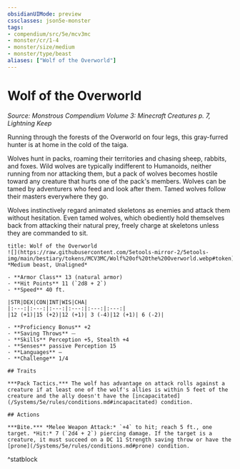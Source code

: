 ```yaml
---
obsidianUIMode: preview
cssclasses: json5e-monster
tags:
- compendium/src/5e/mcv3mc
- monster/cr/1-4
- monster/size/medium
- monster/type/beast
aliases: ["Wolf of the Overworld"]
---
```

# Wolf of the Overworld
*Source: Monstrous Compendium Volume 3: Minecraft Creatures p. 7, Lightning Keep*  

Running through the forests of the Overworld on four legs, this gray-furred hunter is at home in the cold of the taiga.

Wolves hunt in packs, roaming their territories and chasing sheep, rabbits, and foxes. Wild wolves are typically indifferent to Humanoids, neither running from nor attacking them, but a pack of wolves becomes hostile toward any creature that hurts one of the pack's members. Wolves can be tamed by adventurers who feed and look after them. Tamed wolves follow their masters everywhere they go.

Wolves instinctively regard animated skeletons as enemies and attack them without hesitation. Even tamed wolves, which obediently hold themselves back from attacking their natural prey, freely charge at skeletons unless they are commanded to sit.

```ad-statblock
title: Wolf of the Overworld
![](https://raw.githubusercontent.com/5etools-mirror-2/5etools-img/main/bestiary/tokens/MCV3MC/Wolf%20of%20the%20Overworld.webp#token)
*Medium beast, Unaligned*

- **Armor Class** 13 (natural armor)
- **Hit Points** 11 (`2d8 + 2`)
- **Speed** 40 ft.

|STR|DEX|CON|INT|WIS|CHA|
|:---:|:---:|:---:|:---:|:---:|:---:|
|12 (+1)|15 (+2)|12 (+1)| 3 (-4)|12 (+1)| 6 (-2)|

- **Proficiency Bonus** +2
- **Saving Throws** ⏤
- **Skills** Perception +5, Stealth +4
- **Senses** passive Perception 15
- **Languages** —
- **Challenge** 1/4

## Traits

***Pack Tactics.*** The wolf has advantage on attack rolls against a creature if at least one of the wolf's allies is within 5 feet of the creature and the ally doesn't have the [incapacitated](/Systems/5e/rules/conditions.md#incapacitated) condition.

## Actions

***Bite.*** *Melee Weapon Attack:* `+4` to hit; reach 5 ft., one target. *Hit:* 7 (`2d4 + 2`) piercing damage. If the target is a creature, it must succeed on a DC 11 Strength saving throw or have the [prone](/Systems/5e/rules/conditions.md#prone) condition.
```
^statblock